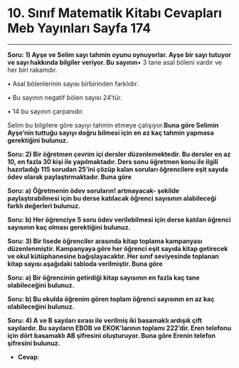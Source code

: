 # 10. Sınıf Matematik Kitabı Cevapları Meb Yayınları Sayfa 174

---

**Soru: 1) Ayşe ve Selim sayı tahmin oyunu oynuyorlar. Ayşe bir sayı tutuyor ve sayı hakkında bilgiler veriyor. Bu sayının**• 3 tane asal böleni vardır ve her biri rakamdır.

 • Asal bölenlerinin sayısı birbirinden farklıdır.

 • Bu sayının negatif bölen sayısı 24’tür.

 • 14 bu sayının çarpanıdır.

 Selim bu bilgilere göre sayıyı tahmin etmeye çalışıyor.**Buna göre Selimin Ayşe’nin tuttuğu sayıyı doğru bilmesi için en az kaç tahmin yapmasa gerektiğini bulunuz.**

**Soru: 2) Bir öğretmen çevrim içi dersler düzenlemektedir. Bu dersler en az 10, en fazla 30 kişi ile yapılmaktadır. Ders sonu öğretmen konu ile ilgili hazırladığı 115 sorudan 25’ini çözüp kalan soruları öğrencilere eşit sayıda ödev olarak paylaştırmaktadır. Buna göre**

**Soru: a) Öğretmenin ödev soruların! artmayacak- şekilde paylaştırabilmesi için bu derse katılacak öğrenci sayısının alabileceği farklı değerleri bulunuz.**

**Soru: b) Her öğrenciye 5 soru ödev verilebilmesi için derse katılan öğrenci sayısının kaç olması gerektiğini bulunuz.**

**Soru: 3) Bir lisede öğrenciler arasında kitap toplama kampanyası düzenlenmiştir. Kampanyaya göre her öğrenci eşit sayıda kitap getirecek ve okul kütüphanesine bağışlayacaktır. Her sınıf seviyesinde toplanan kitap sayısı aşağıdaki tabloda verilmiştir. Buna göre**

**Soru: a) Bir öğrencinin getirdiği kitap sayısının en fazla kaç tane olabileceğini bulunuz.**

**Soru: b) Bu okulda öğrenim gören toplam öğrenci sayısının en az kaç olabileceğini bulunuz.**

**Soru: 4) A ve B sayıları sırası ile verilmiş iki basamaklı ardışık çift sayılardır. Bu sayıların EBOB ve EKOK’larının toplamı 222’dir. Eren telefonu için dört basamaklı AB şifresini oluşturuyor. Buna göre Erenin telefon şifresini bulunuz.**

-   **Cevap**: